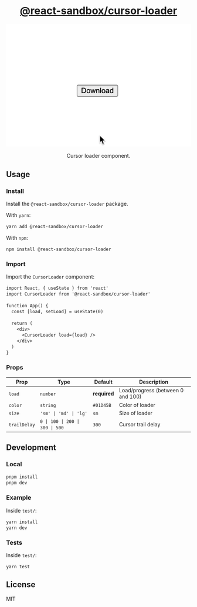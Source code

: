 <h1 align="center">
  <a href="https://www.npmjs.com/package/@react-sandbox/cursor-loader">@react-sandbox/cursor-loader</a>
</h1>

<p align="center">
  <img src="example.gif" alt="Example" />
</p>

<p align="center">Cursor loader component.</p>

## Usage

### Install

Install the `@react-sandbox/cursor-loader` package.

With `yarn`:

```bash
yarn add @react-sandbox/cursor-loader
```

With `npm`:

```
npm install @react-sandbox/cursor-loader
```

### Import

Import the `CursorLoader` component:

```tsx
import React, { useState } from 'react'
import CursorLoader from '@react-sandbox/cursor-loader'

function App() {
  const [load, setLoad] = useState(0)

  return (
    <div>
      <CursorLoader load={load} />
    </div>
  )
}
```

### Props

| Prop         | Type                            | Default      | Description                       |
| ------------ | ------------------------------- | ------------ | --------------------------------- |
| `load`       | `number`                        | **required** | Load/progress (between 0 and 100) |
| `color`      | `string`                        | `#01D45B`    | Color of loader                   |
| `size`       | `'sm' \| 'md' \| 'lg'`          | `sm`         | Size of loader                    |
| `trailDelay` | `0 \| 100 \| 200 \| 300 \| 500` | `300`        | Cursor trail delay                |

## Development

### Local

```
pnpm install
pnpm dev
```

### Example

Inside `test/`:

```
yarn install
yarn dev
```

### Tests

Inside `test/`:

```
yarn test
```

## License

MIT
